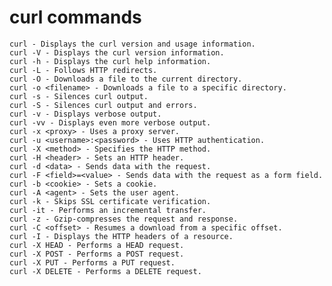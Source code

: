 curl commands
=============

    curl - Displays the curl version and usage information.
    curl -V - Displays the curl version information.
    curl -h - Displays the curl help information.
    curl -L - Follows HTTP redirects.
    curl -O - Downloads a file to the current directory.
    curl -o <filename> - Downloads a file to a specific directory.
    curl -s - Silences curl output.
    curl -S - Silences curl output and errors.
    curl -v - Displays verbose output.
    curl -vv - Displays even more verbose output.
    curl -x <proxy> - Uses a proxy server.
    curl -u <username>:<password> - Uses HTTP authentication.
    curl -X <method> - Specifies the HTTP method.
    curl -H <header> - Sets an HTTP header.
    curl -d <data> - Sends data with the request.
    curl -F <field>=<value> - Sends data with the request as a form field.
    curl -b <cookie> - Sets a cookie.
    curl -A <agent> - Sets the user agent.
    curl -k - Skips SSL certificate verification.
    curl -it - Performs an incremental transfer.
    curl -z - Gzip-compresses the request and response.
    curl -C <offset> - Resumes a download from a specific offset.
    curl -I - Displays the HTTP headers of a resource.
    curl -X HEAD - Performs a HEAD request.
    curl -X POST - Performs a POST request.
    curl -X PUT - Performs a PUT request.
    curl -X DELETE - Performs a DELETE request.